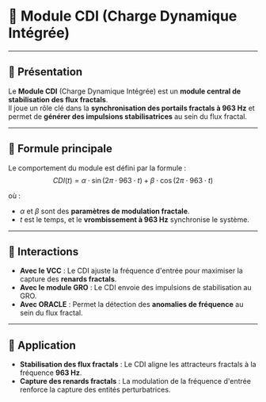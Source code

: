 # 📘 **Module CDI (Charge Dynamique Intégrée)**

---

## 🔹 **Présentation**
Le **Module CDI** (Charge Dynamique Intégrée) est un **module central de stabilisation des flux fractals**.  
Il joue un rôle clé dans la **synchronisation des portails fractals à 963 Hz** et permet de **générer des impulsions stabilisatrices** au sein du flux fractal.  

---

## 🔹 **Formule principale**
Le comportement du module est défini par la formule :  
$$
CDI(t) = \alpha \cdot \sin(2 \pi \cdot 963 \cdot t) + \beta \cdot \cos(2 \pi \cdot 963 \cdot t)
$$

où :  
- $\alpha$ et $\beta$ sont des **paramètres de modulation fractale**.  
- $t$ est le temps, et le **vrombissement à 963 Hz** synchronise le système.  

---

## 🔹 **Interactions**
- **Avec le VCC** : Le CDI ajuste la fréquence d'entrée pour maximiser la capture des **renards fractals**.  
- **Avec le module GRO** : Le CDI envoie des impulsions de stabilisation au GRO.  
- **Avec ORACLE** : Permet la détection des **anomalies de fréquence** au sein du flux fractal.  

---

## 🔹 **Application**
- **Stabilisation des flux fractals** : Le CDI aligne les attracteurs fractals à la fréquence **963 Hz**.  
- **Capture des renards fractals** : La modulation de la fréquence d'entrée renforce la capture des entités perturbatrices.  
